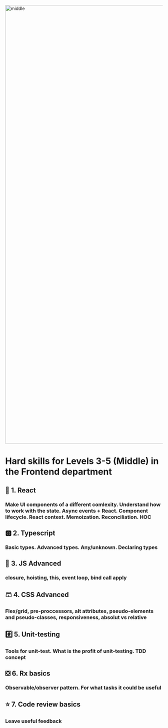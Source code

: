 <img width="1403" alt="middle" src="https://user-images.githubusercontent.com/47868427/120443736-9dcb0600-c38f-11eb-8f7d-efc11c91f255.png">

# Hard skills for Levels 3-5 (Middle) in the Frontend department

## 🚀 1. React
### Make UI components of a different comlexity. Understand how to work with the state. Async events + React. Component lifecycle. React context. Memoization. Reconciliation. HOC

## 🅾️ 2. Typescript
### Basic types. Advanced types. Any/unknown. Declaring types

## 🤖 3. JS Advanced
### closure, hoisting, this, event loop, bind call apply

## 🩳 4. CSS Advanced
### Flex/grid, pre-proccessors, alt attributes, pseudo-elements and pseudo-classes, responsiveness, absolut vs relative

## #️⃣ 5. Unit-testing
### Tools for unit-test. What is the profit of unit-testing. TDD concept

## ❎ 6. Rx basics
### Observable/observer pattern. For what tasks it could be useful

## ⭐ 7. Code review basics
### Leave useful feedback

